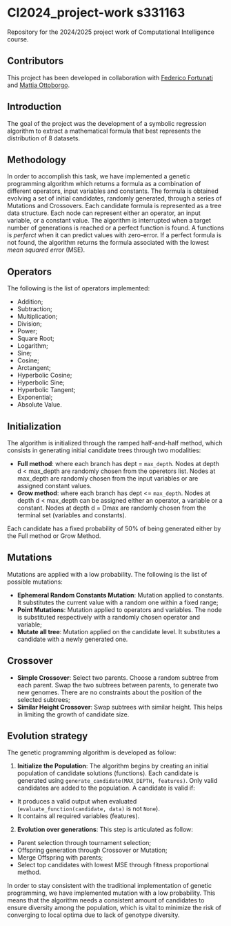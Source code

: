 # CI2024_project-work s331163
Repository for the 2024/2025 project work of Computational Intelligence course.

## Contributors
This project has been developed in collaboration with [Federico Fortunati](https://github.com/fedefortu8) and [Mattia Ottoborgo](https://github.com/mattiaottoborgo).

## Introduction

The goal of the project was the development of a symbolic regression algorithm to extract a mathematical formula that best represents the distribution of 8 datasets.

## Methodology

In order to accomplish this task, we have implemented a genetic programming algorithm which returns a formula as a combination of different operators, input variables and constants.
The formula is obtained evolving a set of initial candidates, randomly generated, through a series of Mutations and Crossovers. Each candidate formula is represented as a tree data structure. Each node can represent either an operator, an input variable, or a constant value. The algorithm is interrupted when a target number of generations is reached or a perfect function is found. A functions is *perferct* when it can predict values with zero-error. If a perfect formula is not found, the algorithm returns the formula associated with the lowest *mean squared error* (MSE).

## Operators

The following is the list of operators implemented:

- Addition;
- Subtraction;
- Multiplication;
- Division;
- Power;
- Square Root;
- Logarithm;
- Sine;
- Cosine;
- Arctangent;
- Hyperbolic Cosine;
- Hyperbolic Sine;
- Hyperbolic Tangent;
- Exponential;
- Absolute Value.
  
## Initialization

The algorithm is initialized through the ramped half-and-half method, which consists in generating initial candidate trees through two modalities: 
- **Full method**: where each branch has dept = `max_depth`.
  Nodes at depth d < max_depth are randomly chosen from the operetors list. Nodes at max_depth are randomly chosen from the input variables or are assigned constant values.
- **Grow method**: where each branch has dept <= `max_depth`.
  Nodes at depth d < max_depth can be assigned either an operator, a variable or a constant. Nodes at depth d = Dmax are randomly chosen from the terminal set (variables and constants).
  
Each candidate has a fixed probability of 50% of being generated either by the Full method or Grow Method.

## Mutations

Mutations are applied with a low probability. The following is the list of possible mutations:

- **Ephemeral Random Constants Mutation**: Mutation applied to constants. It substitutes the current value with a random one within a fixed range;
- **Point Mutations**: Mutation applied to operators and variables. The node is substituted respectively with a randomly chosen operator and variable;
- **Mutate all tree**: Mutation applied on the candidate level. It substitutes a candidate with a newly generated one.

## Crossover

- **Simple Crossover**: Select two parents. Choose a random subtree from each parent. Swap the two subtrees between parents, to generate two new genomes. There are no constraints about the position of the selected subtrees;
- **Similar Height Crossover**: Swap subtrees with similar height. This helps in limiting the growth of candidate size.

## Evolution strategy

The genetic programming algorithm is developed as follow:

1. **Initialize the Population**: The algorithm begins by creating an initial population of candidate solutions (functions). Each candidate is generated using `generate_candidate(MAX_DEPTH, features)`. Only valid candidates are added to the population. A candidate is valid if:
  - It produces a valid output when evaluated (`evaluate_function(candidate, data)` is not `None`).
  - It contains all required variables (features).

2. **Evolution over generations**: This step is articulated as follow:
  - Parent selection through tournament selection;
  - Offspring generation through Crossover or Mutation;
  - Merge Offspring with parents;
  - Select top candidates with lowest MSE through fitness proportional method.
  
In order to stay consistent with the traditional implementation of genetic programming, we have implemented mutation with a low probability. This means that the algorithm needs a consistent amount of candidates to ensure diversity among the population, which is vital to minimize the risk of converging to local optima due to lack of genotype diversity.
